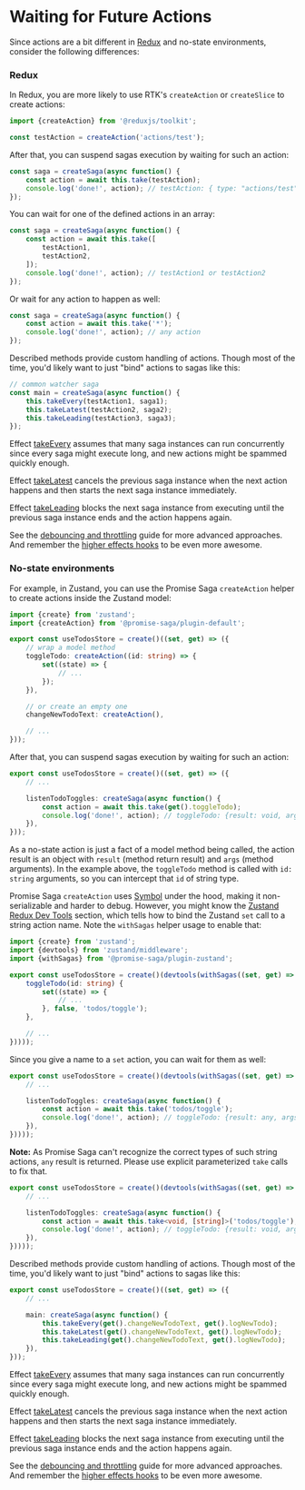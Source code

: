 # Waiting for Future Actions

Since actions are a bit different in [Redux](#redux) and no-state environments, consider the following differences:

### Redux

In Redux, you are more likely to use RTK's `createAction` or `createSlice` to create actions:
```ts
import {createAction} from '@reduxjs/toolkit';

const testAction = createAction('actions/test');
```

After that, you can suspend sagas execution by waiting for such an action:
```ts
const saga = createSaga(async function() {
    const action = await this.take(testAction);
    console.log('done!', action); // testAction: { type: "actions/test" }
});
```

You can wait for one of the defined actions in an array:
```ts
const saga = createSaga(async function() {
    const action = await this.take([
        testAction1,
        testAction2,
    ]);
    console.log('done!', action); // testAction1 or testAction2
});
```

Or wait for any action to happen as well:
```ts
const saga = createSaga(async function() {
    const action = await this.take('*');
    console.log('done!', action); // any action
});
```

Described methods provide custom handling of actions. Though most of the time, you'd likely want to just "bind" actions to sagas like this:
```ts
// common watcher saga
const main = createSaga(async function() {
    this.takeEvery(testAction1, saga1);
    this.takeLatest(testAction2, saga2);
    this.takeLeading(testAction3, saga3);
});
```

Effect [takeEvery](../api.md#takeEvery) assumes that many saga instances can run concurrently since every saga might execute long, and new actions might be spammed quickly enough.

Effect [takeLatest](../api.md#takeLatest) cancels the previous saga instance when the next action happens and then starts the next saga instance immediately.

Effect [takeLeading](../api.md#takeLeading) blocks the next saga instance from executing until the previous saga instance ends and the action happens again.

See the [debouncing and throttling](debouncing-and-throttling.md) guide for more advanced approaches. And remember the [higher effects hooks](../basics.md#higher-effect-hooks) to be even more awesome.

### No-state environments

For example, in Zustand, you can use the Promise Saga `createAction` helper to create actions inside the Zustand model:
```ts
import {create} from 'zustand';
import {createAction} from '@promise-saga/plugin-default';

export const useTodosStore = create()((set, get) => ({
    // wrap a model method
    toggleTodo: createAction((id: string) => {
        set((state) => {
            // ...
        });
    }),

    // or create an empty one
    changeNewTodoText: createAction(),

    // ...
}));
```

After that, you can suspend sagas execution by waiting for such an action:
```ts
export const useTodosStore = create()((set, get) => ({
    // ...

    listenTodoToggles: createSaga(async function() {
        const action = await this.take(get().toggleTodo);
        console.log('done!', action); // toggleTodo: {result: void, args: [string]}
    }),
}));
```

As a no-state action is just a fact of a model method being called, the action result is an object with `result` (method return result) and `args` (method arguments). In the example above, the `toggleTodo` method is called with `id: string` arguments, so you can intercept that `id` of string type.

Promise Saga `createAction` uses [Symbol](https://developer.mozilla.org/en-US/docs/Web/JavaScript/Reference/Global_Objects/Symbol) under the hood, making it non-serializable and harder to debug. However, you might know the [Zustand Redux Dev Tools](https://github.com/pmndrs/zustand?tab=readme-ov-file#redux-devtools) section, which tells how to bind the Zustand `set` call to a string action name. Note the `withSagas` helper usage to enable that:
```ts
import {create} from 'zustand';
import {devtools} from 'zustand/middleware';
import {withSagas} from '@promise-saga/plugin-zustand';

export const useTodosStore = create()(devtools(withSagas((set, get) => ({
    toggleTodo(id: string) {
        set((state) => {
            // ...
        }, false, 'todos/toggle');
    },

    // ...
}))));
```

Since you give a name to a `set` action, you can wait for them as well:
```ts
export const useTodosStore = create()(devtools(withSagas((set, get) => ({
    // ...

    listenTodoToggles: createSaga(async function() {
        const action = await this.take('todos/toggle');
        console.log('done!', action); // toggleTodo: {result: any, args: any[]}
    }),
}))));
```

**Note:** As Promise Saga can't recognize the correct types of such string actions, `any` result is returned. Please use explicit parameterized `take` calls to fix that.
```ts
export const useTodosStore = create()(devtools(withSagas((set, get) => ({
    // ...

    listenTodoToggles: createSaga(async function() {
        const action = await this.take<void, [string]>('todos/toggle');
        console.log('done!', action); // toggleTodo: {result: void, args: [string]}
    }),
}))));
```

Described methods provide custom handling of actions. Though most of the time, you'd likely want to just "bind" actions to sagas like this:
```ts
export const useTodosStore = create()((set, get) => ({
    // ...

    main: createSaga(async function() {
        this.takeEvery(get().changeNewTodoText, get().logNewTodo);
        this.takeLatest(get().changeNewTodoText, get().logNewTodo);
        this.takeLeading(get().changeNewTodoText, get().logNewTodo);
    }),
}));
```
Effect [takeEvery](../api.md#takeEvery) assumes that many saga instances can run concurrently since every saga might execute long, and new actions might be spammed quickly enough.

Effect [takeLatest](../api.md#takeLatest) cancels the previous saga instance when the next action happens and then starts the next saga instance immediately.

Effect [takeLeading](../api.md#takeLeading) blocks the next saga instance from executing until the previous saga instance ends and the action happens again.

See the [debouncing and throttling](debouncing-and-throttling.md) guide for more advanced approaches. And remember the [higher effects hooks](../basics.md#higher-effect-hooks) to be even more awesome.
